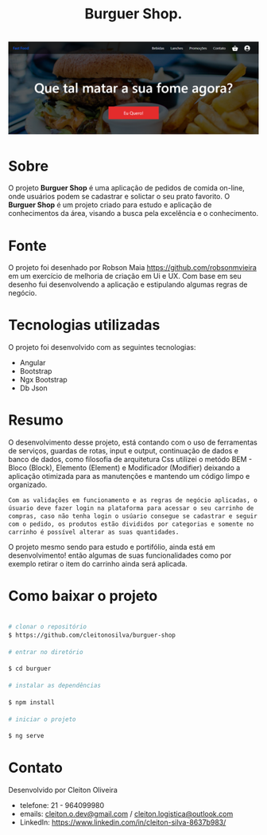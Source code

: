 <h1 align="center">
        Burguer Shop. 
</h1>
<h1>
    <img src="src\assets\img\burguerReadme.png">

</h1>

# Sobre

O projeto **Burguer Shop** é uma aplicação de pedidos de comida on-line, onde usuários podem se cadastrar e solictar o seu prato favorito. 
O **Burguer Shop** é um projeto criado para estudo e aplicação de conhecimentos da área, visando a busca pela excelência e o conhecimento.


# Fonte 

O projeto foi desenhado por Robson Maia https://github.com/robsonmvieira em um exercício de melhoria de criação em Ui e UX. Com base em seu desenho fui desenvolvendo a aplicação e estipulando algumas regras de negócio. 


# Tecnologias utilizadas

O projeto foi desenvolvido com as seguintes tecnologias:
- Angular 
- Bootstrap
- Ngx Bootstrap 
- Db Json 

# Resumo 

O desenvolvimento desse projeto, está contando com o uso de ferramentas de serviços, guardas de rotas, input e output, continuação de dados e banco de dados, como filosofia de arquitetura Css utilizei o metódo BEM - Bloco (Block), Elemento (Element) e Modificador (Modifier) deixando a aplicação otimizada para as manutenções e mantendo um código limpo e organizado. 

    Com as validações em funcionamento e as regras de negócio aplicadas, o úsuario deve fazer login na plataforma para acessar o seu carrinho de compras, caso não tenha login o usúario consegue se cadastrar e seguir com o pedido, os produtos estão divididos por categorias e somente no carrinho é possível alterar as suas quantidades. 

O projeto mesmo sendo para estudo e portifólio, ainda está em desenvolvimento! então algumas de suas funcionalidades como por exemplo retirar o item do carrinho ainda será aplicada. 


# Como baixar o projeto 

```bash

# clonar o repositório 
$ https://github.com/cleitonosilva/burguer-shop

# entrar no diretório 

$ cd burguer

# instalar as dependências 

$ npm install 

# iniciar o projeto

$ ng serve 

```


# Contato
Desenvolvido por Cleiton Oliveira
- telefone: 21 - 964099980
- emails: cleiton.o.dev@gmail.com / cleiton.logistica@outlook.com
- LinkedIn: https://www.linkedin.com/in/cleiton-silva-8637b983/

